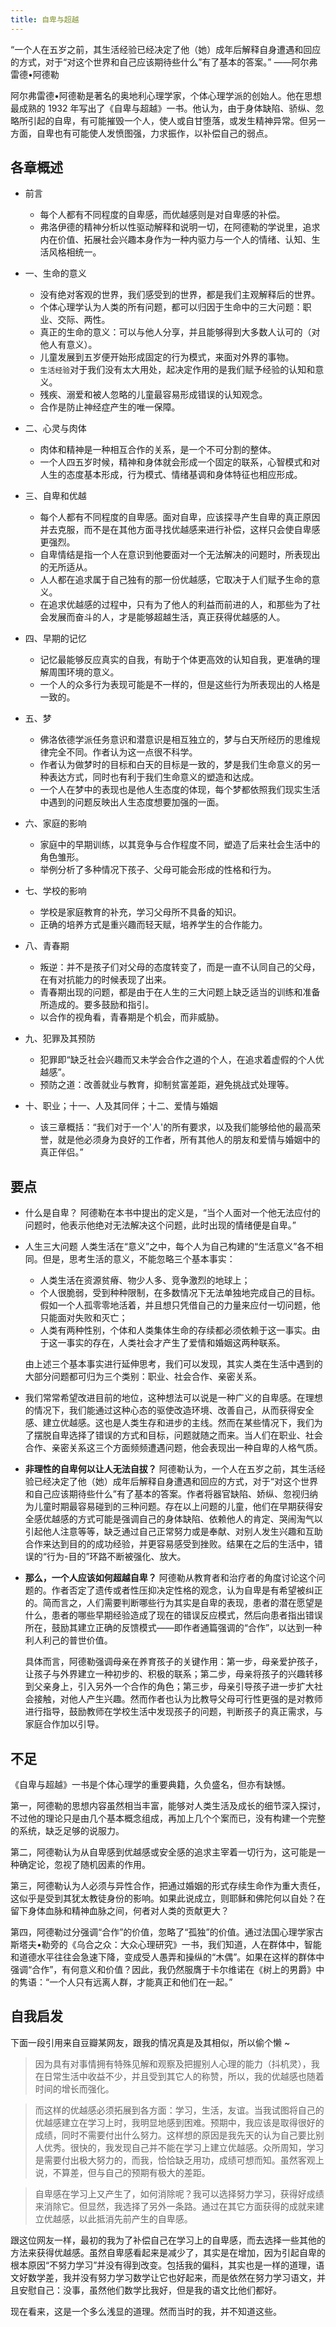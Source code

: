 ```yaml
---
title: 自卑与超越
---
```


“一个人在五岁之前，其生活经验已经决定了他（她）成年后解释自身遭遇和回应的方式，对于“对这个世界和自己应该期待些什么”有了基本的答案。” ——阿尔弗雷德•阿德勒

<!-- more -->

阿尔弗雷德•阿德勒是著名的奥地利心理学家，个体心理学派的创始人。他在思想最成熟的 1932 年写出了《自卑与超越》一书。他认为，由于身体缺陷、骄纵、忽略所引起的自卑，有可能摧毁一个人，使人或自甘堕落，或发生精神异常。但另一方面，自卑也有可能使人发愤图强，力求振作，以补偿自己的弱点。

## 各章概述

- 前言
  - 每个人都有不同程度的自卑感，而优越感则是对自卑感的补偿。
  - 弗洛伊德的精神分析以性驱动解释和说明一切，在阿德勒的学说里，追求内在价值、拓展社会兴趣本身作为一种内驱力与一个人的情绪、认知、生活风格相统一。

- 一、生命的意义
  - 没有绝对客观的世界，我们感受到的世界，都是我们主观解释后的世界。
  - 个体心理学认为人类的所有问题，都可以归因于生命中的三大问题：职业、交际、两性。
  - 真正的生命的意义：可以与他人分享，并且能够得到大多数人认可的（对他人有意义）。
  - 儿童发展到五岁便开始形成固定的行为模式，来面对外界的事物。
  - `生活经验`对于我们没有太大用处，起决定作用的是我们赋予经验的认知和意义。
  - 残疾、溺爱和被人忽略的儿童最容易形成错误的认知观念。
  - 合作是防止神经症产生的唯一保障。

- 二、心灵与肉体
  - 肉体和精神是一种相互合作的关系，是一个不可分割的整体。
  - 一个人四五岁时候，精神和身体就会形成一个固定的联系，心智模式和对人生的态度基本形成，行为模式、情绪基调和身体特征也相应形成。

- 三、自卑和优越
  - 每个人都有不同程度的自卑感。面对自卑，应该探寻产生自卑的真正原因并去克服，而不是在其他方面寻找优越感来进行补偿，这样只会使自卑感更强烈。
  - 自卑情结是指一个人在意识到他要面对一个无法解决的问题时，所表现出的无所适从。
  - 人人都在追求属于自己独有的那一份优越感，它取决于人们赋予生命的意义。
  - 在追求优越感的过程中，只有为了他人的利益而前进的人，和那些为了社会发展而奋斗的人，才是能够超越生活，真正获得优越感的人。

- 四、早期的记忆
  - 记忆最能够反应真实的自我，有助于个体更高效的认知自我，更准确的理解周围环境的意义。
  - 一个人的众多行为表现可能是不一样的，但是这些行为所表现出的人格是一致的。

- 五、梦
  - 佛洛依德学派任务意识和潜意识是相互独立的，梦与白天所经历的思维规律完全不同。作者认为这一点很不科学。
  - 作者认为做梦时的目标和白天的目标是一致的，梦是我们生命意义的另一种表达方式，同时也有利于我们生命意义的塑造和达成。
  - 一个人在梦中的表现也是他人生态度的体现，每个梦都依照我们现实生活中遇到的问题反映出人生态度想要加强的一面。

- 六、家庭的影响
  - 家庭中的早期训练，以其竞争与合作程度不同，塑造了后来社会生活中的角色雏形。
  - 举例分析了多种情况下孩子、父母可能会形成的性格和行为。

- 七、学校的影响
  - 学校是家庭教育的补充，学习父母所不具备的知识。
  - 正确的培养方式是重兴趣而轻天赋，培养学生的合作能力。

- 八、青春期
  - 叛逆：并不是孩子们对父母的态度转变了，而是一直不认同自己的父母，在有对抗能力的时候表现了出来。
  - 青春期出现的问题，都是由于在人生的三大问题上缺乏适当的训练和准备所造成的。要多鼓励和指引。
  - 以合作的视角看，青春期是个机会，而非威胁。

- 九、犯罪及其预防
  - 犯罪即“缺乏社会兴趣而又未学会合作之道的个人，在追求着虚假的个人优越感”。
  - 预防之道：改善就业与教育，抑制贫富差距，避免挑战式处理等。

- 十、职业；十一、人及其同伴；十二、爱情与婚姻
  - 该三章概括：“我们对于一个'人'的所有要求，以及我们能够给他的最高荣誉，就是他必须身为良好的工作者，所有其他人的朋友和爱情与婚姻中的真正伴侣。”

## 要点

- 什么是自卑？
阿德勒在本书中提出的定义是，“当个人面对一个他无法应付的问题时，他表示他绝对无法解决这个问题，此时出现的情绪便是自卑。”

- 人生三大问题
  人类生活在“意义”之中，每个人为自己构建的“生活意义”各不相同。但是，思考生活的意义，不能忽略三个基本事实：
  - 人类生活在资源贫瘠、物少人多、竞争激烈的地球上；
  - 个人很脆弱，受到种种限制，在多数情况下无法单独地完成自己的目标。假如一个人孤零零地活着，并且想只凭借自己的力量来应付一切问题，他只能面对失败和灭亡；
  - 人类有两种性别，个体和人类集体生命的存续都必须依赖于这一事实。由于这一事实的存在，人类社会才产生了爱情和婚姻这两种联系。

  由上述三个基本事实进行延伸思考，我们可以发现，其实人类在生活中遇到的大部分问题都可归为三个类别：职业、社会合作、亲密关系。

- 我们常常希望改进目前的地位，这种想法可以说是一种广义的自卑感。在理想的情况下，我们能通过这种心态的驱使改造环境、改善自己，从而获得安全感、建立优越感。这也是人类生存和进步的主线。然而在某些情况下，我们为了摆脱自卑选择了错误的方式和目标，问题就随之而来。当人们在职业、社会合作、亲密关系这三个方面频频遭遇问题，他会表现出一种自卑的人格气质。

- **非理性的自卑何以让人无法自拔？**
阿德勒认为，一个人在五岁之前，其生活经验已经决定了他（她）成年后解释自身遭遇和回应的方式，对于“对这个世界和自己应该期待些什么”有了基本的答案。作者将器官缺陷、娇纵、忽视归纳为儿童时期最容易碰到的三种问题。存在以上问题的儿童，他们在早期获得安全感优越感的方式可能是强调自己的身体缺陷、依赖他人的肯定、哭闹淘气以引起他人注意等等，缺乏通过自己正常努力或是奉献、对别人发生兴趣和互助合作来达到目的的成功经验，并更容易感受到挫败。结果在之后的生活中，错误的“行为-目的”环路不断被强化、放大。

- **那么，一个人应该如何超越自卑？**
阿德勒从教育者和治疗者的角度讨论这个问题的。作者否定了遗传或者性压抑决定性格的观念，认为自卑是有希望被纠正的。简而言之，人们需要判断哪些行为其实是自卑的表现，患者的潜在愿望是什么，患者的哪些早期经验造成了现在的错误反应模式，然后向患者指出错误所在，鼓励其建立正确的反馈模式——即作者通篇强调的“合作”，以达到一种利人利己的普世价值。

  具体而言，阿德勒强调母亲在养育孩子的关键作用：第一步，母亲爱护孩子，让孩子与外界建立一种初步的、积极的联系；第二步，母亲将孩子的兴趣转移到父亲身上，引入另外一个合作的角色；第三步，母亲引导孩子进一步扩大社会接触，对他人产生兴趣。然而作者也认为比教导父母可行性更强的是对教师进行指导，鼓励教师在学校生活中发现孩子的问题，判断孩子的真正需求，与家庭合作加以引导。

## 不足

《自卑与超越》一书是个体心理学的重要典籍，久负盛名，但亦有缺憾。

第一，阿德勒的思想内容虽然相当丰富，能够对人类生活及成长的细节深入探讨，不过他的理论只是由几个基本概念组成，再加上几个个案而已，没有构建一个完整的系统，缺乏足够的说服力。

第二，阿德勒认为从自卑感到优越感或安全感的追求主宰着一切行为，这可能是一种确定论，忽视了随机因素的作用。

第三，阿德勒认为人必须与异性合作，把通过婚姻的形式存续生命作为重大责任，这似乎是受到其犹太教徒身份的影响。如果此说成立，则耶稣和佛陀何以自处？在留下身体血脉和精神血脉之间，何者对人类的贡献更大？

第四，阿德勒过分强调“合作”的价值，忽略了“孤独”的价值。通过法国心理学家古斯塔夫•勒旁的《乌合之众：大众心理研究》一书，我们知道，人在群体中，智能和道德水平往往会急速下降，变成受人愚弄和操纵的“木偶”。如果在这样的群体中强调“合作”，有何意义和价值？因此，我仍然服膺于卡尔维诺在《树上的男爵》中的隽语：“一个人只有远离人群，才能真正和他们在一起。”

## 自我启发

下面一段引用来自豆瓣某网友，跟我的情况真是及其相似，所以偷个懒 ~

> 因为具有对事情拥有特殊见解和观察及把握别人心理的能力（抖机灵），我在日常生活中收益不少，并且受到其它人的称赞，所以，我的优越感也随着时间的增长而强化。

> 而这样的优越感必须拓展到各方面：学习，生活，友谊。当我试图将自己的优越感建立在学习上时，我明显地感到困难。预期中，我应该是取得很好的成绩，同时不需要付出什么努力。这样想的原因是我先天的认为自己要比别人优秀。很快的，我发现自己并不能在学习上建立优越感。众所周知，学习是需要付出极大努力的，而我，恰恰缺乏用功，成绩可想而知。虽然客观上说，不算差，但与自己的预期有极大的差距。

> 自卑感在学习上又产生了，如何消除呢？我可以选择努力学习，获得好成绩来消除它。但显然，我选择了另外一条路。通过在其它方面获得的成就来建立优越感，以此抵消先前产生的自卑感。

跟这位网友一样，最初的我为了补偿自己在学习上的自卑感，而去选择一些其他的方法来获得优越感。虽然自卑感看起来是减少了，其实是在增加，因为引起自卑的根本原因“不努力学习”并没有得到改变。包括我的偏科，其实也是一样的道理，语文好数学差，我并没有努力学习数学让它也好起来，而是依然在努力学习语文，并且安慰自己：没事，虽然他们数学比我好，但是我的语文比他们都好。

现在看来，这是一个多么浅显的道理。然而当时的我，并不知道这些。
